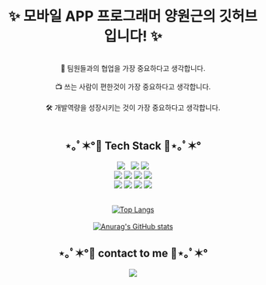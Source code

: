 <div align="center">
  <h1>✨ 모바일 APP 프로그래머 양원근의 깃허브입니다! ✨</h1>
  <p>
    <br />
    💾 팀원들과의 협업을 가장 중요하다고 생각합니다. 
    <br />
    <br />
    📺 쓰는 사람이 편한것이 가장 중요하다고 생각합니다.
    <br />
    <br />
    🛠️ 개발역량을 성장시키는 것이 가장 중요하다고 생각합니다.
    <br />
    <br />
  </p>
  

<h2 align="center">⋆｡ﾟ✶°💙 Tech Stack 💙⋆｡ﾟ✶°</h2>
  <img src="https://img.shields.io/badge/c++-00599C?style=flat-square&logo=c%2B%2B&logoColor=white"/></a> &nbsp 
  <img src="https://img.shields.io/badge/JAVA-007396?style=for-the-badge&logo=java&logoColor=white">
  <img src="https://img.shields.io/badge/python-3776AB?style=for-the-badge&logo=python&logoColor=white">  
  <br>
  <img src="https://img.shields.io/badge/html5-E34F26?style=for-the-badge&logo=html5&logoColor=white"> 
  <img src="https://img.shields.io/badge/css-1572B6?style=for-the-badge&logo=css3&logoColor=white"> 
  <img src="https://img.shields.io/badge/javascript-F7DF1E?style=for-the-badge&logo=javascript&logoColor=black"> 
  <img src="https://img.shields.io/badge/jquery-0769AD?style=for-the-badge&logo=jquery&logoColor=white">
  <br>
  <img src="https://img.shields.io/badge/mysql-4479A1?style=for-the-badge&logo=mysql&logoColor=white"> 
  <img src="https://img.shields.io/badge/mariaDB-003545?style=for-the-badge&logo=mariaDB&logoColor=white"> 
  <img src="https://img.shields.io/badge/mongoDB-47A248?style=for-the-badge&logo=MongoDB&logoColor=white">
  <img src="https://img.shields.io/badge/firebase-FFCA28?style=for-the-badge&logo=firebase&logoColor=white">
  <br />
  <br />

  [![Top Langs](https://github-readme-stats.vercel.app/api/top-langs/?username=YuHaanSung&layout=compact)](https://github.com/anuraghazra/github-readme-stats)
  <br />
  <br />
  [![Anurag's GitHub stats](https://github-readme-stats.vercel.app/api?username=YuHaanSung&show_icons=true&theme=radical)](https://github.com/anuraghazra/github-readme-stats)
  <br/>
  
<h2 align="center">⋆｡ﾟ✶°💜 contact to me 💜⋆｡ﾟ✶°</h2>
<a href="mailto:thechildren2001@gmail.com"><img src="https://img.shields.io/badge/Gmail-D0A9F5?style=flat-square&logo=Gmail&logoColor=white&link=mailto:wonjongah@gmail.com"/></a></p>
</div>
